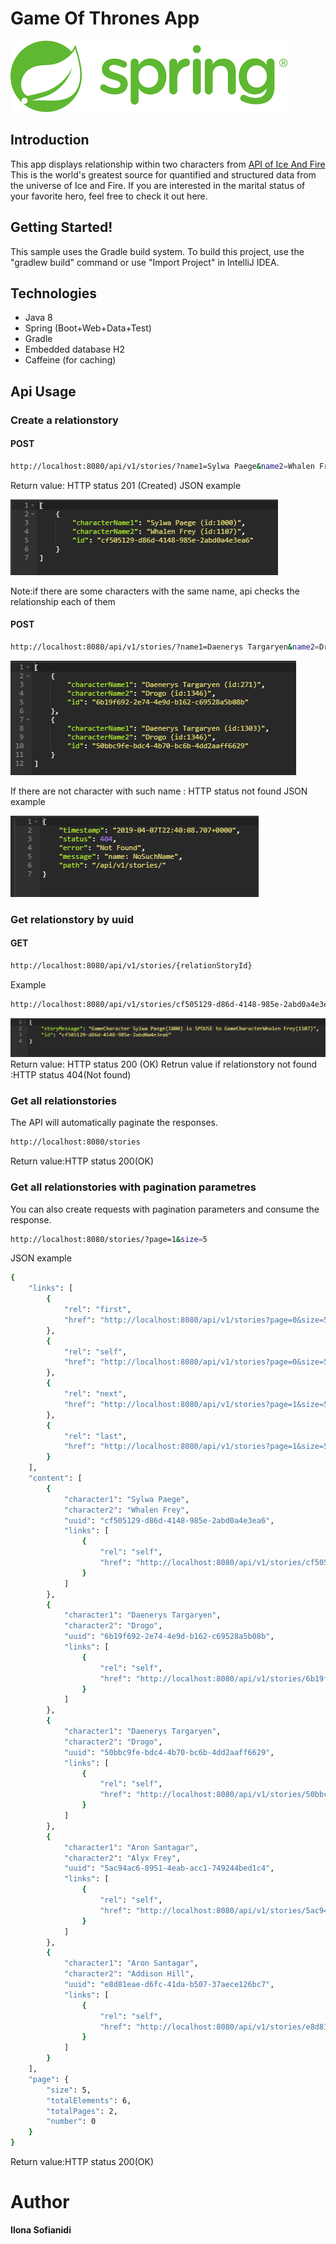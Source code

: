 # Game Of Thrones App
![alt text](/images/index.png)
## Introduction
This app displays relationship within two characters from [API of Ice And Fire](https://anapioficeandfire.com/)
This is the world's greatest source for quantified and structured data from the universe of Ice and Fire.
If you are interested in the marital status of your favorite hero, feel free to check it out here.
## Getting Started!
This sample uses the Gradle build system. To build this project, use the "gradlew build" command or use "Import Project" in IntelliJ IDEA.
## Technologies
- Java 8
- Spring (Boot+Web+Data+Test)
- Gradle
- Embedded database H2
- Caffeine (for caching)
## Api Usage
### Create a relationstory
#### POST
```sh
http://localhost:8080/api/v1/stories/?name1=Sylwa Paege&name2=Whalen Frey
```
Return value: HTTP status 201 (Created)
JSON example

![example](/images/img2.png)


Note:if there are some characters with the same name, api checks the relationship each of them
#### POST
```sh
http://localhost:8080/api/v1/stories/?name1=Daenerys Targaryen&name2=Drogo
```

![example](/images/img1.png)

If there are not character with such name : HTTP status not found
JSON example

![example](/images/img3.png)

### Get relationstory by uuid
#### GET
```sh
http://localhost:8080/api/v1/stories/{relationStoryId}
```
Example
```sh
http://localhost:8080/api/v1/stories/cf505129-d86d-4148-985e-2abd0a4e3ea6
```
![example](/images/img4.png)
Return value: HTTP status 200 (OK) 
Retrun value if relationstory not found :HTTP status 404(Not found)
### Get all relationstories
The API will automatically paginate the responses. 
```sh
http://localhost:8080/stories
```
Return value:HTTP status 200(OK)
### Get all relationstories with pagination parametres
You can also create requests with pagination parameters and consume the response.
```sh
http://localhost:8080/stories/?page=1&size=5
```
JSON example
```sh
{
    "links": [
        {
            "rel": "first",
            "href": "http://localhost:8080/api/v1/stories?page=0&size=5"
        },
        {
            "rel": "self",
            "href": "http://localhost:8080/api/v1/stories?page=0&size=5"
        },
        {
            "rel": "next",
            "href": "http://localhost:8080/api/v1/stories?page=1&size=5"
        },
        {
            "rel": "last",
            "href": "http://localhost:8080/api/v1/stories?page=1&size=5"
        }
    ],
    "content": [
        {
            "character1": "Sylwa Paege",
            "character2": "Whalen Frey",
            "uuid": "cf505129-d86d-4148-985e-2abd0a4e3ea6",
            "links": [
                {
                    "rel": "self",
                    "href": "http://localhost:8080/api/v1/stories/cf505129-d86d-4148-985e-2abd0a4e3ea6"
                }
            ]
        },
        {
            "character1": "Daenerys Targaryen",
            "character2": "Drogo",
            "uuid": "6b19f692-2e74-4e9d-b162-c69528a5b08b",
            "links": [
                {
                    "rel": "self",
                    "href": "http://localhost:8080/api/v1/stories/6b19f692-2e74-4e9d-b162-c69528a5b08b"
                }
            ]
        },
        {
            "character1": "Daenerys Targaryen",
            "character2": "Drogo",
            "uuid": "50bbc9fe-bdc4-4b70-bc6b-4dd2aaff6629",
            "links": [
                {
                    "rel": "self",
                    "href": "http://localhost:8080/api/v1/stories/50bbc9fe-bdc4-4b70-bc6b-4dd2aaff6629"
                }
            ]
        },
        {
            "character1": "Aron Santagar",
            "character2": "Alyx Frey",
            "uuid": "5ac94ac6-8951-4eab-acc1-749244bed1c4",
            "links": [
                {
                    "rel": "self",
                    "href": "http://localhost:8080/api/v1/stories/5ac94ac6-8951-4eab-acc1-749244bed1c4"
                }
            ]
        },
        {
            "character1": "Aron Santagar",
            "character2": "Addison Hill",
            "uuid": "e8d81eae-d6fc-41da-b507-37aece126bc7",
            "links": [
                {
                    "rel": "self",
                    "href": "http://localhost:8080/api/v1/stories/e8d81eae-d6fc-41da-b507-37aece126bc7"
                }
            ]
        }
    ],
    "page": {
        "size": 5,
        "totalElements": 6,
        "totalPages": 2,
        "number": 0
    }
}
```
Return value:HTTP status 200(OK)

# Author
**Ilona Sofianidi**
